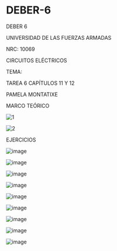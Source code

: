 # DEBER-6
DEBER 6

UNIVERSIDAD DE LAS FUERZAS ARMADAS 

NRC: 10069

CIRCUITOS ELÉCTRICOS

TEMA:

TAREA 6 CAPÍTULOS 11 Y 12

PAMELA MONTATIXE


MARCO TEÓRICO

![1](https://user-images.githubusercontent.com/116780506/213326771-d911eb81-3103-419f-8bb9-fd9d4d42459b.png)


![2](https://user-images.githubusercontent.com/116780506/213326882-43d0aa20-2a24-4cfe-bf68-8cb577cf49cd.png)


EJERCICIOS

![image](https://user-images.githubusercontent.com/116780506/214171894-bcd4daba-fe0e-4f30-86be-9c0e26622ec7.png)


![image](https://user-images.githubusercontent.com/116780506/214172438-a074ea9e-499d-459e-8e02-c354088d3c43.png)


![image](https://user-images.githubusercontent.com/116780506/214172499-393838d7-2831-411b-86d8-0cdb4f6a82af.png)


![image](https://user-images.githubusercontent.com/116780506/214172556-f20ed305-29e7-4682-8f89-c28f622d4c4a.png)


![image](https://user-images.githubusercontent.com/116780506/214172608-3ba2e996-ab18-4829-a5a5-2c4b007d8686.png)


![image](https://user-images.githubusercontent.com/116780506/214172631-b3a6c4a1-51a4-483f-8728-d6e80e85b765.png)


![image](https://user-images.githubusercontent.com/116780506/214172662-92203d41-312e-47a3-a8ed-7b213acfd151.png)


![image](https://user-images.githubusercontent.com/116780506/214172705-7fa0b95c-61e1-4dd8-bc84-b116330edb5e.png)


![image](https://user-images.githubusercontent.com/116780506/214172730-640b0d66-a27c-4ce5-a19f-b7291fc14723.png)
